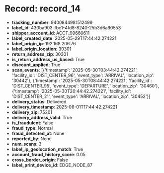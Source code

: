 # Record: record_14

- **tracking_number**: 9400844981512499
- **label_id**: 430ba903-fbc1-4fd8-8240-25b3d6a60553
- **shipper_account_id**: ACCT_99660611
- **label_created_date**: 2025-05-29T17:44:42.274221
- **label_origin_ip**: 192.168.206.76
- **label_origin_location**: 30301
- **return_address_zip**: 30301
- **is_return_address_us_based**: True
- **discount_applied**: True
- **scan_events**: [{'timestamp': '2025-05-30T03:44:42.274221', 'facility_id': 'DIST_CENTER_96', 'event_type': 'ARRIVAL', 'location_zip': '30442'}, {'timestamp': '2025-05-30T08:44:42.274221', 'facility_id': 'DIST_CENTER_95', 'event_type': 'DEPARTURE', 'location_zip': '30460'}, {'timestamp': '2025-05-30T20:44:42.274221', 'facility_id': 'DIST_CENTER_21', 'event_type': 'ARRIVAL', 'location_zip': '30452'}]
- **delivery_status**: Delivered
- **delivery_timestamp**: 2025-06-01T17:44:42.274221
- **delivery_zip**: 75201
- **delivery_address_valid**: True
- **is_fraudulent**: False
- **fraud_type**: Normal
- **fraud_detected_at**: None
- **reported_by**: None
- **num_scans**: 3
- **label_ip_geolocation_match**: True
- **account_fraud_history_score**: 0.05
- **cross_border_origin**: False
- **label_print_device_id**: EDGE_NODE_87